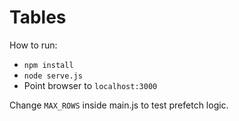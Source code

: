 # Tables

How to run:

 * `npm install`
 * `node serve.js`
 * Point browser to `localhost:3000`

Change `MAX_ROWS` inside main.js to test prefetch logic.
